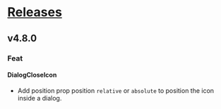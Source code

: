 # [Releases](https://github.com/Tracktor/design-system/releases)

## v4.8.0

###  Feat
#### DialogCloseIcon
- Add position prop position `relative` or `absolute` to position the icon inside a dialog.
